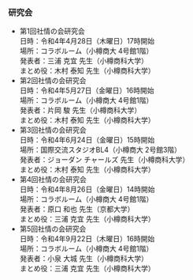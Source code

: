 ### 研究会

- 第1回社情の会研究会  
	日時：令和4年4月28日（木曜日）17時開始  
	場所：コラボルーム（小樽商大 4号館1階）  
	発表者：三浦 克宜 先生（小樽商科大学）  
	まとめ役：木村 泰知 先生（小樽商科大学）
- 第2回社情の会研究会  
	日時：令和4年5月27日（金曜日）16時開始  
	場所：コラボルーム（小樽商大 4号館1階）  
	発表者：片岡 駿 先生（小樽商科大学）  
	まとめ役：木村 泰知 先生（小樽商科大学）
- 第3回社情の会研究会  
	日時：令和4年6月24日（金曜日）15時開始  
	場所：国際交流スタジオBL4（小樽商大 2号館3階）  
	発表者：ジョーダン チャールズ 先生（小樽商科大学）  
	まとめ役：木村 泰知 先生（小樽商科大学）
- 第4回社情の会研究会  
	日時：令和4年8月26日（金曜日）14時開始  
	場所：コラボルーム（小樽商大 4号館1階）  
	発表者：原口 和也 先生（京都大学）  
	まとめ役：三浦 克宜 先生（小樽商科大学）
- 第5回社情の会研究会  
	日時：令和4年9月22日（木曜日）16時開始  
	場所：コラボルーム（小樽商大 4号館1階）  
	発表者：小泉 大城 先生（小樽商科大学）  
	まとめ役：三浦 克宜 先生（小樽商科大学）
